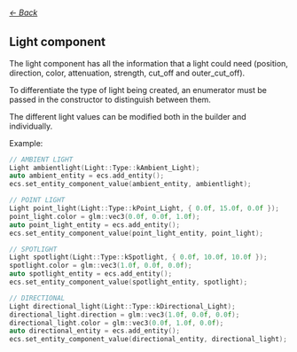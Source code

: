 ###### [<- Back](../documentation.md)
## Light component
The light component has all the information that a light could need (position, direction, color, attenuation, strength, cut_off and outer_cut_off).

To differentiate the type of light being created, an enumerator must be passed in the constructor to distinguish between them.

The different light values can be modified both in the builder and individually.

Example:
```c++
// AMBIENT LIGHT
Light ambientlight(Light::Type::kAmbient_Light);
auto ambient_entity = ecs.add_entity();
ecs.set_entity_component_value(ambient_entity, ambientlight);

// POINT LIGHT
Light point_light(Light::Type::kPoint_Light, { 0.0f, 15.0f, 0.0f });
point_light.color = glm::vec3(0.0f, 0.0f, 1.0f);
auto point_light_entity = ecs.add_entity();
ecs.set_entity_component_value(point_light_entity, point_light);

// SPOTLIGHT
Light spotlight(Light::Type::kSpotlight, { 0.0f, 10.0f, 10.0f });
spotlight.color = glm::vec3(1.0f, 0.0f, 0.0f);
auto spotlight_entity = ecs.add_entity();
ecs.set_entity_component_value(spotlight_entity, spotlight);

// DIRECTIONAL
Light directional_light(Light::Type::kDirectional_Light);
directional_light.direction = glm::vec3(1.0f, 0.0f, 0.0f);
directional_light.color = glm::vec3(0.0f, 1.0f, 0.0f);
auto directional_entity = ecs.add_entity();
ecs.set_entity_component_value(directional_entity, directional_light);
```